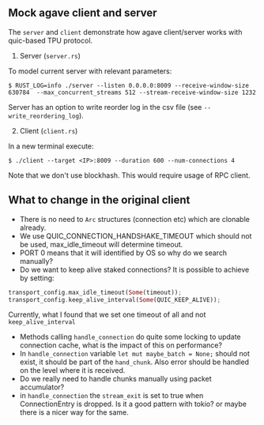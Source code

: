 ## Mock agave client and server

The `server` and `client` demonstrate how agave client/server works with quic-based TPU protocol.

1. Server (`server.rs`)

To model current server with relevant parameters:

```shell
$ RUST_LOG=info ./server --listen 0.0.0.0:8009 --receive-window-size 630784  --max_concurrent_streams 512 --stream-receive-window-size 1232
```

Server has an option to write reorder log in the csv file (see `--write_reordering_log`).

2. Client (`client.rs`)

In a new terminal execute:

```shell
$ ./client --target <IP>:8009 --duration 600 --num-connections 4
```

Note that we don't use blockhash. This would require usage of RPC client.


## What to change in the original client

* There is no need to `Arc` structures (connection etc) which are clonable already.
* We use QUIC_CONNECTION_HANDSHAKE_TIMEOUT which should not be used, max_idle_timeout will determine timeout.
* PORT 0 means that it will identified by OS so why do we search manually?
* Do we want to keep alive staked connections? It is possible to achieve by setting:

```rust
transport_config.max_idle_timeout(Some(timeout));
transport_config.keep_alive_interval(Some(QUIC_KEEP_ALIVE));
```

Currently, what I found that we set one timeout of all and not `keep_alive_interval`

* Methods calling `handle_connection` do quite some locking to update connection cache, what is the impact of this on performance?
* In `handle_connection` variable `let mut maybe_batch = None;` should not exist, it should be part of the `hand_chunk`. Also error should be  handled on the level where it is received.
* Do we really need to handle chunks manually using packet accumulator?
* in `handle_connection` the `stream_exit` is set to true when ConnectionEntry is dropped. Is it a good pattern with tokio? or maybe there is a nicer way for the same.
